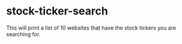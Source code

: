 # stock-ticker-search

This will print a list of 10 websites that have the stock tickers you are searching for.
